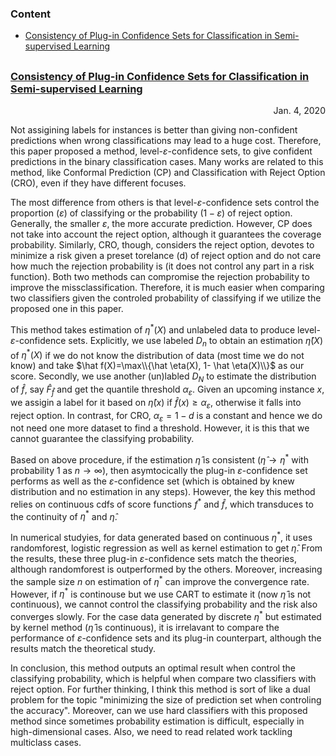 ### Content
* [Consistency of Plug-in Confidence Sets for Classification in Semi-supervised Learning](#CPCSCSL)


<h2 id="#CPCSCSL">

### [Consistency of Plug-in Confidence Sets for Classification in Semi-supervised Learning](https://arxiv.org/pdf/1507.07235.pdf) 
<p align="right"> Jan. 4, 2020 </p>

Not assigining labels for instances is better than giving non-confident predictions when wrong classifications may lead to a huge cost. Therefore, this paper proposed a method, level-$\varepsilon$-confidence sets, to give confident predictions in the binary classification cases. Many works are related to this method, like Conformal Prediction (CP) and Classification with Reject Option (CRO), even if they have different focuses.


The most difference from others is that level-$\varepsilon$-confidence sets control the proportion ($\varepsilon$) of classifying or the probability ($1-\varepsilon$) of reject option. Generally, the smaller $\varepsilon$, the more accurate prediction. However, CP does not take into account the reject option, although it guarantees the coverage probability. Similarly, CRO, though, considers the reject option, devotes to minimize a risk given a preset torelance (d) of reject option and do not care how much the rejection probability is (it does not control any part in a risk function). Both two methods can compromise the rejection probability to improve the missclassification. Therefore, it is much easier when comparing two classifiers given the controled probability of classifying if we utilize the proposed one in this paper.

This method takes estimation of $\eta^\ast(X)$ and unlabeled data to produce level-$\varepsilon$-confidence sets. Explicitly, we use labeled $D_n$ to obtain an estimation $\hat \eta(X)$ of $\eta^\ast(X)$ if we do not know the distribution of data (most time we do not know) and take $\hat f(X)=\max\\{\hat \eta(X), 1- \hat \eta(X)\\}$ as our score. Secondly, we use another (un)labled $D_N$ to estimate the distribution of $\hat f$, say $\hat F_{\hat f}$ and get the quantile threshold $\alpha_\varepsilon$. Given an upcoming instance $x$, we assigin a label for it based on $\hat \eta(x)$ if $\hat f(x)\geq \alpha_\varepsilon$, otherwise it falls into reject option. In contrast, for CRO, $\alpha_\varepsilon=1-d$ is a constant and hence we do not need one more dataset to find a threshold. However, it is this that we cannot guarantee the classifying probability.

Based on above procedure, if the estimation $\hat \eta$ is consistent ($\hat \eta \rightarrow \eta^\ast$ with probability 1 as $n\rightarrow \infty$), then asymtocically the plug-in $\varepsilon$-confidence set performs as well as the $\varepsilon$-confidence set (which is obtained by knew distribution and no estimation in any steps). However, the key this method relies on continuous cdfs of score functions $f^\ast$ and $\hat f$, which transduces to the continuity of $\eta^\ast$ and $\hat \eta$. 

In numerical studyies, for data generated based on continuous $\eta^\ast$, it uses randomforest, logistic regression as well as kernel estimation to get $\hat\eta$. From the results, these three plug-in $\varepsilon$-confidence sets match the theories, although randomforest is outperformed by the others. Moreover, increasing the sample size $n$ on estimation of $\eta^\ast$ can improve the convergence rate. However, if $\eta^\ast$ is continouse but we use CART to estimate it (now $\hat\eta$ is not continuous), we cannot control the classifying probability and the risk also converges slowly. For the case data generated by discrete $\eta^\ast$ but estimated by kernel method ($\hat\eta$ is continuous), it is irrelavant to compare the performance of $\varepsilon$-confidence sets and its plug-in counterpart, although the results match the theoretical study.

In conclusion, this method outputs an optimal result when control the classifying probability, which is helpful when compare two classifiers with reject option. For further thinking, I think this method is sort of like a dual problem for the topic "minimizing the size of prediction set when controling the accuracy". Moreover, can we use hard classifiers with this proposed method since sometimes probability estimation is difficult, especially in high-dimensional cases. Also, we need to read related work tackling multiclass cases.

</h2>














































